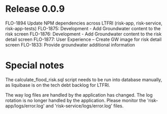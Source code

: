 # Release 0.0.9

FLO-1894 Update NPM dependencies across LTFRI (risk-app, risk-service, risk-app-tests)
FLO-1875: Development - Add Groundwater content to the risk screen
FLO-1876: Development - Add Groundwater content to the risk detail screen
FLO-1877: User Experience – Create GW image for risk detail screen
FLO-1833: Provide groundwater additional information

# Special notes

The calculate_flood_risk.sql script needs to be run into database manually, as liquibase is on the tech debt backlog for LTFRI.

The way log files are handled by the application has changed. The log rotation is no longer handled by the application. Please monitor the 'risk-app/logs/error.log' and 'risk-service/logs/error.log' files.